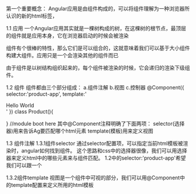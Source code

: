 第一个重要概念：
Angular应用是由组件构成的，可以将组件理解为一种浏览器所认识的新的html标签，

1.1 应用
一个Angular应用其实就是一棵树构成的树，在这棵树的根节点，最顶层的组件就是应用本身，它在浏览器启动的时候会被渲染

组件有个很棒的特性，那么它们是可以组合的，这就意味着我们可以基于大小组件构建大组件。应用只是一个会渲染其他的组件而已

由于组件是以树结构组织起来的，每个组件被渲染的时候，它会递归的渲染下级组件。



1.2 组件
组件都由三个部分组成：
a.组件注解
b.视图
c.控制器
@Component({
    selector:'product-app',
    template:'
        <div>Hello World</div>
    '
})
class Product(){

}
//module boot here
其中@Component注释明确了下面两项：
selector(选择器)用来告诉Ag要匹配哪个html元素
template(模板)用来定义视图


1.3 组件注解
1.3.1组件selector
    通过selector配置项，可以指定当前html模板被渲染时，angular如何找到组件。
这个思路和css中的选择器很像，我们可以用选择器来定义html中的哪些元素来与组件匹配。
1.2中的selector:'product-app'希望我们可以跟一个<product-app></product-app>

1.3.2组件template
视图是一个组件中可视的部分，我们可以用@Component中的template配置来定义所用的html模板
